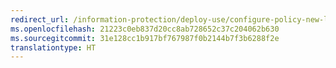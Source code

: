 ```yaml
---
redirect_url: /information-protection/deploy-use/configure-policy-new-label
ms.openlocfilehash: 21223c0eb837d20cc8ab728652c37c204062b630
ms.sourcegitcommit: 31e128cc1b917bf767987f0b2144b7f3b6288f2e
translationtype: HT
---
```


